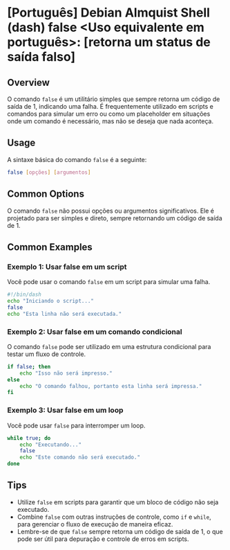 # [Português] Debian Almquist Shell (dash) false <Uso equivalente em português>: [retorna um status de saída falso]

## Overview
O comando `false` é um utilitário simples que sempre retorna um código de saída de 1, indicando uma falha. É frequentemente utilizado em scripts e comandos para simular um erro ou como um placeholder em situações onde um comando é necessário, mas não se deseja que nada aconteça.

## Usage
A sintaxe básica do comando `false` é a seguinte:

```sh
false [opções] [argumentos]
```

## Common Options
O comando `false` não possui opções ou argumentos significativos. Ele é projetado para ser simples e direto, sempre retornando um código de saída de 1.

## Common Examples

### Exemplo 1: Usar false em um script
Você pode usar o comando `false` em um script para simular uma falha.

```sh
#!/bin/dash
echo "Iniciando o script..."
false
echo "Esta linha não será executada."
```

### Exemplo 2: Usar false em um comando condicional
O comando `false` pode ser utilizado em uma estrutura condicional para testar um fluxo de controle.

```sh
if false; then
    echo "Isso não será impresso."
else
    echo "O comando falhou, portanto esta linha será impressa."
fi
```

### Exemplo 3: Usar false em um loop
Você pode usar `false` para interromper um loop.

```sh
while true; do
    echo "Executando..."
    false
    echo "Este comando não será executado."
done
```

## Tips
- Utilize `false` em scripts para garantir que um bloco de código não seja executado.
- Combine `false` com outras instruções de controle, como `if` e `while`, para gerenciar o fluxo de execução de maneira eficaz.
- Lembre-se de que `false` sempre retorna um código de saída de 1, o que pode ser útil para depuração e controle de erros em scripts.